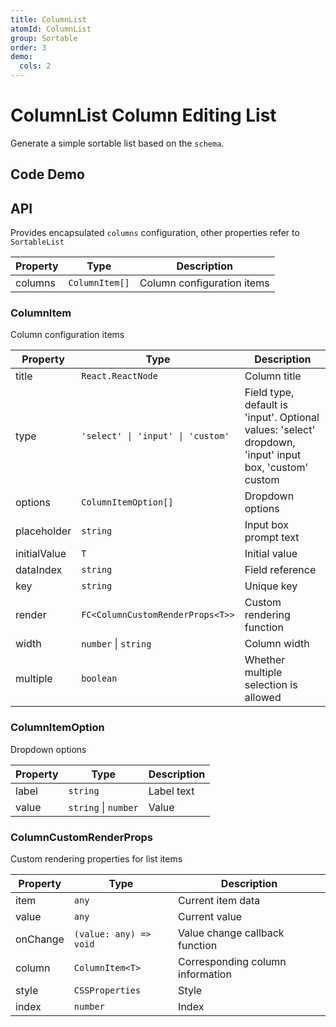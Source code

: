 ```yaml
---
title: ColumnList
atomId: ColumnList
group: Sortable
order: 3
demo:
  cols: 2
---
```


# ColumnList Column Editing List

Generate a simple sortable list based on the `schema`.

## Code Demo

<code src="./demos/normal.tsx" ></code><code src="./demos/creatorButtonPropsFalse.tsx"></code> <code src="./demos/column.tsx" ></code><code src="./demos/controlled.tsx" ></code><code src="./demos/actions.tsx" ></code><code src="./demos/creatorButtonProps.tsx" ></code><code src="./demos/customCreate.tsx" ></code><code src="./demos/empty.tsx" ></code>

## API

Provides encapsulated `columns` configuration, other properties refer to `SortableList`

| Property | Type           | Description                |
| -------- | -------------- | -------------------------- |
| columns  | `ColumnItem[]` | Column configuration items |

### ColumnItem

Column configuration items

| Property     | Type                              | Description                                                                                            |
| ------------ | --------------------------------- | ------------------------------------------------------------------------------------------------------ |
| title        | `React.ReactNode`                 | Column title                                                                                           |
| type         | `'select' \| 'input' \| 'custom'` | Field type, default is 'input'. Optional values: 'select' dropdown, 'input' input box, 'custom' custom |
| options      | `ColumnItemOption[]`              | Dropdown options                                                                                       |
| placeholder  | `string`                          | Input box prompt text                                                                                  |
| initialValue | `T`                               | Initial value                                                                                          |
| dataIndex    | `string`                          | Field reference                                                                                        |
| key          | `string`                          | Unique key                                                                                             |
| render       | `FC<ColumnCustomRenderProps<T>>`  | Custom rendering function                                                                              |
| width        | `number` \| `string`              | Column width                                                                                           |
| multiple     | `boolean`                         | Whether multiple selection is allowed                                                                  |

### ColumnItemOption

Dropdown options

| Property | Type                 | Description |
| -------- | -------------------- | ----------- |
| label    | `string`             | Label text  |
| value    | `string` \| `number` | Value       |

### ColumnCustomRenderProps

Custom rendering properties for list items

| Property | Type                   | Description                      |
| -------- | ---------------------- | -------------------------------- |
| item     | `any`                  | Current item data                |
| value    | `any`                  | Current value                    |
| onChange | `(value: any) => void` | Value change callback function   |
| column   | `ColumnItem<T>`        | Corresponding column information |
| style    | `CSSProperties`        | Style                            |
| index    | `number`               | Index                            |
